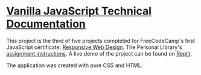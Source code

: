 # [Vanilla JavaScript Technical Documentation](https://www.freecodecamp.org/learn/2022/responsive-web-design/build-a-tribute-page-project/build-a-tribute-page)

This project is the third of five projects completed for FreeCodeCamp's first JavaScript certificate: [Responsive Web Design](https://www.freecodecamp.org/learn/quality-assurance/). The Personal Library's [assignment instructions](https://www.freecodecamp.org/learn/2022/responsive-web-design/build-a-tribute-page-project/build-a-tribute-page). A live demo of the project can be found on [Replit](https://john-albright.github.io/vanilla-javascript-documentation).

The application was created with pure CSS and HTML.